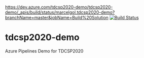 https://dev.azure.com/tdcsp2020-demo/tdcsp2020-demo/_apis/build/status/marcelgol.tdcsp2020-demo?branchName=master&jobName=Build%20Solution
[![Build Status](https://dev.azure.com/tdcsp2020-demo/tdcsp2020-demo/_apis/build/status/marcelgol.tdcsp2020-demo?branchName=master)](https://dev.azure.com/tdcsp2020-demo/tdcsp2020-demo/_build/latest?definitionId=1&branchName=master)

# tdcsp2020-demo
Azure Pipelines Demo for TDCSP2020
